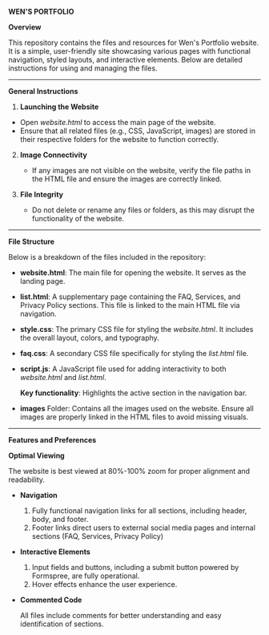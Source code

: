 **WEN'S PORTFOLIO**

**Overview**

This repository contains the files and resources for Wen's Portfolio website. It is a simple, user-friendly site showcasing various pages with functional navigation, 
styled layouts, and interactive elements. Below are detailed instructions for using and managing the files.
_______________________________________________________________________________________________________________________________________________________________________

**General Instructions**
1. **Launching the Website**
   
  - Open _website.html_ to access the main page of the website.
  - Ensure that all related files (e.g., CSS, JavaScript, images) are stored in their respective folders for the website to function correctly.
2. **Image Connectivity**
    
    - If any images are not visible on the website, verify the file paths in the HTML file and ensure the images are correctly linked.
3. **File Integrity**

    - Do not delete or rename any files or folders, as this may disrupt the functionality of the website.
_______________________________________________________________________________________________________________________________________________________________________

**File Structure**

Below is a breakdown of the files included in the repository:

  - **website.html**: The main file for opening the website. It serves as the landing page.
    
  - **list.html**: A supplementary page containing the FAQ, Services, and Privacy Policy sections. This file is linked to the main HTML file via navigation.
    
  - **style.css**: The primary CSS file for styling the _website.html_. It includes the overall layout, colors, and typography.
    
  - **faq.css**: A secondary CSS file specifically for styling the _list.html_ file.
    
  - **script.js**: A JavaScript file used for adding interactivity to both _website.html_ and _list.html_.
    
      **Key functionality**: Highlights the active section in the navigation bar.
    
  - **images** Folder: Contains all the images used on the website. Ensure all images are properly linked in the HTML files to avoid missing visuals.
_______________________________________________________________________________________________________________________________________________________________________

**Features and Preferences**

**Optimal Viewing**

  The website is best viewed at 80%-100% zoom for proper alignment and readability.
- **Navigation**
  
  1. Fully functional navigation links for all sections, including header, body, and footer.
  2. Footer links direct users to external social media pages and internal sections (FAQ, Services, Privacy Policy)
- **Interactive Elements**
  
  1. Input fields and buttons, including a submit button powered by Formspree, are fully operational.
  2. Hover effects enhance the user experience.
- **Commented Code**
  
  All files include comments for better understanding and easy identification of sections.
